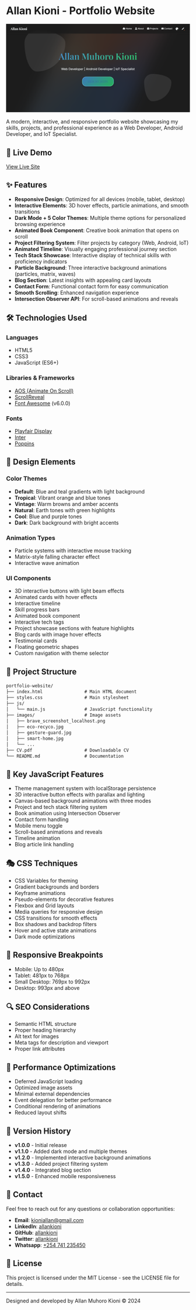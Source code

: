 # Allan Kioni - Portfolio Website

![Portfolio Preview](images/portfolio-preview.jpg)

A modern, interactive, and responsive portfolio website showcasing my skills, projects, and professional experience as a Web Developer, Android Developer, and IoT Specialist.

## 🚀 Live Demo

[View Live Site](https://allankioni.github.io/AllanKioni-Portfolio/)

## ✨ Features

- **Responsive Design**: Optimized for all devices (mobile, tablet, desktop)
- **Interactive Elements**: 3D hover effects, particle animations, and smooth transitions
- **Dark Mode + 5 Color Themes**: Multiple theme options for personalized browsing experience
- **Animated Book Component**: Creative book animation that opens on scroll
- **Project Filtering System**: Filter projects by category (Web, Android, IoT)
- **Animated Timeline**: Visually engaging professional journey section
- **Tech Stack Showcase**: Interactive display of technical skills with proficiency indicators
- **Particle Background**: Three interactive background animations (particles, matrix, waves)
- **Blog Section**: Latest insights with appealing card layouts
- **Contact Form**: Functional contact form for easy communication
- **Smooth Scrolling**: Enhanced navigation experience
- **Intersection Observer API**: For scroll-based animations and reveals

## 🛠️ Technologies Used

### Languages
- HTML5
- CSS3
- JavaScript (ES6+)

### Libraries & Frameworks
- [AOS (Animate On Scroll)](https://github.com/michalsnik/aos)
- [ScrollReveal](https://scrollrevealjs.org/)
- [Font Awesome](https://fontawesome.com/) (v6.0.0)

### Fonts
- [Playfair Display](https://fonts.google.com/specimen/Playfair+Display)
- [Inter](https://fonts.google.com/specimen/Inter)
- [Poppins](https://fonts.google.com/specimen/Poppins)

## 🎨 Design Elements

### Color Themes
- **Default**: Blue and teal gradients with light background
- **Tropical**: Vibrant orange and blue tones
- **Vintage**: Warm browns and amber accents
- **Natural**: Earth tones with green highlights
- **Cool**: Blue and purple tones
- **Dark**: Dark background with bright accents

### Animation Types
- Particle systems with interactive mouse tracking
- Matrix-style falling character effect
- Interactive wave animation

### UI Components
- 3D interactive buttons with light beam effects
- Animated cards with hover effects
- Interactive timeline
- Skill progress bars
- Animated book component
- Interactive tech tags
- Project showcase sections with feature highlights
- Blog cards with image hover effects
- Testimonial cards
- Floating geometric shapes
- Custom navigation with theme selector

## 📂 Project Structure

```
portfolio-website/
├── index.html                # Main HTML document
├── styles.css                # Main stylesheet
├── js/
│   └── main.js               # JavaScript functionality
├── images/                   # Image assets
│   ├── brave_screenshot_localhost.png
│   ├── eco-recyco.jpg
│   ├── gesture-guard.jpg
│   ├── smart-home.jpg
│   └── ...
├── CV.pdf                    # Downloadable CV
└── README.md                 # Documentation
```

## 🔧 Key JavaScript Features

- Theme management system with localStorage persistence
- 3D interactive button effects with parallax and lighting
- Canvas-based background animations with three modes
- Project and tech stack filtering system
- Book animation using Intersection Observer
- Contact form handling
- Mobile menu toggle
- Scroll-based animations and reveals
- Timeline animation
- Blog article link handling

## 🎭 CSS Techniques

- CSS Variables for theming
- Gradient backgrounds and borders
- Keyframe animations
- Pseudo-elements for decorative features
- Flexbox and Grid layouts
- Media queries for responsive design
- CSS transitions for smooth effects
- Box shadows and backdrop filters
- Hover and active state animations
- Dark mode optimizations

## 📱 Responsive Breakpoints

- Mobile: Up to 480px
- Tablet: 481px to 768px
- Small Desktop: 769px to 992px
- Desktop: 993px and above

## 🔍 SEO Considerations

- Semantic HTML structure
- Proper heading hierarchy
- Alt text for images
- Meta tags for description and viewport
- Proper link attributes

## 🚀 Performance Optimizations

- Deferred JavaScript loading
- Optimized image assets
- Minimal external dependencies
- Event delegation for better performance
- Conditional rendering of animations
- Reduced layout shifts

## 🔄 Version History

- **v1.0.0** - Initial release
- **v1.1.0** - Added dark mode and multiple themes
- **v1.2.0** - Implemented interactive background animations
- **v1.3.0** - Added project filtering system
- **v1.4.0** - Integrated blog section
- **v1.5.0** - Enhanced mobile responsiveness

## 🤝 Contact

Feel free to reach out for any questions or collaboration opportunities:

- **Email**: kioniallan@gmail.com
- **LinkedIn**: [allankioni](https://linkedin.com/in/allankioni)
- **GitHub**: [allankioni](https://github.com/allankioni)
- **Twitter**: [allankioni](https://twitter.com/allankioni)
- **Whatsapp**: [+254 741 235450](https://api.whatsapp.com/send?phone=254741235450)

## 📄 License

This project is licensed under the MIT License - see the LICENSE file for details.

---

Designed and developed by Allan Muhoro Kioni © 2024 
